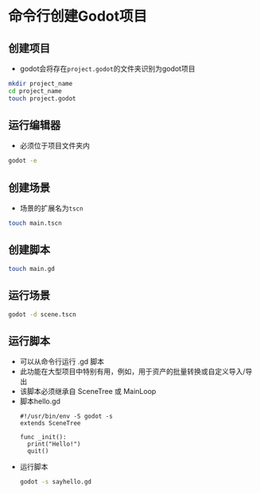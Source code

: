 # 命令行创建Godot项目

## 创建项目

- godot会将存在`project.godot`的文件夹识别为godot项目

```sh
mkdir project_name
cd project_name
touch project.godot
```

## 运行编辑器

- 必须位于项目文件夹内

```sh
godot -e
```

## 创建场景

- 场景的扩展名为`tscn`

```sh
touch main.tscn
```

## 创建脚本

```sh
touch main.gd
```

## 运行场景

```sh
godot -d scene.tscn
```

## 运行脚本

- 可以从命令行运行 .gd 脚本
- 此功能在大型项目中特别有用，例如，用于资产的批量转换或自定义导入/导出
- 该脚本必须继承自 SceneTree 或 MainLoop
- 脚本hello.gd
  ```gdscript
  #!/usr/bin/env -S godot -s
  extends SceneTree

  func _init():
    print("Hello!")
    quit()
  ```
- 运行脚本
  ```sh
  godot -s sayhello.gd
  ```
